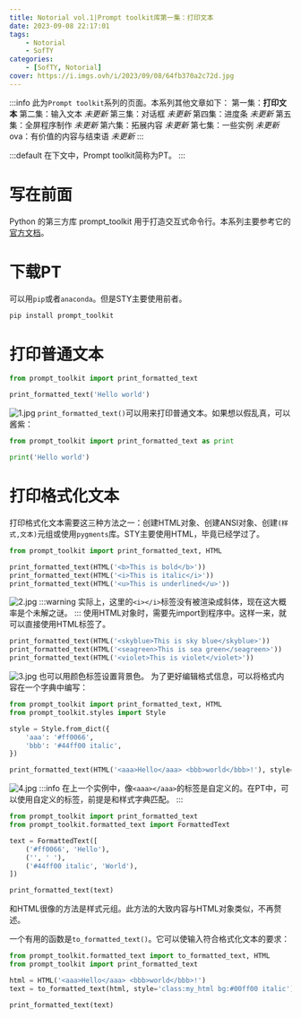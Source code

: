 ```yaml
---
title: Notorial vol.1|Prompt toolkit库第一集：打印文本
date: 2023-09-08 22:17:01
tags:
    - Notorial
    - SofTY
categories: 
    - [SofTY, Notorial]
cover: https://i.imgs.ovh/i/2023/09/08/64fb370a2c72d.jpg
---
```


:::info
此为`Prompt toolkit`系列的页面。本系列其他文章如下：
    第一集：**打印文本**
    第二集：输入文本 *未更新*
    第三集：对话框 *未更新*
    第四集：进度条 *未更新*
    第五集：全屏程序制作 *未更新*
    第六集：拓展内容 *未更新*
    第七集：一些实例 *未更新*
    ova：有价值的内容与结束语 *未更新*
:::

:::default
在下文中，Prompt toolkit简称为PT。
:::
# 写在前面
Python 的第三方库 prompt_toolkit 用于打造交互式命令行。本系列主要参考它的[官方文档](https://python-prompt-toolkit.readthedocs.io/en/stable/index.html)。
# 下载PT
可以用`pip`或者`anaconda`。但是STY主要使用前者。
~~~python
pip install prompt_toolkit
~~~
# 打印普通文本
~~~python
from prompt_toolkit import print_formatted_text

print_formatted_text('Hello world')
~~~
![1.jpg](https://cdnjson.com/images/2023/09/08/1.jpg)
`print_formatted_text()`可以用来打印普通文本。如果想以假乱真，可以酱紫：
~~~python
from prompt_toolkit import print_formatted_text as print

print('Hello world')
~~~
# 打印格式化文本
打印格式化文本需要这三种方法之一：创建HTML对象、创建ANSI对象、创建`(样式,文本)`元组或使用`pygments`库。STY主要使用HTML，毕竟已经学过了。
~~~python
from prompt_toolkit import print_formatted_text, HTML

print_formatted_text(HTML('<b>This is bold</b>'))
print_formatted_text(HTML('<i>This is italic</i>'))
print_formatted_text(HTML('<u>This is underlined</u>'))
~~~
![2.jpg](https://cdnjson.com/images/2023/09/08/2.jpg)
:::warning
实际上，这里的`<i></i>`标签没有被渲染成斜体，现在这大概率是个未解之谜。
:::
使用HTML对象时，需要先import到程序中。这样一来，就可以直接使用HTML标签了。
~~~python
print_formatted_text(HTML('<skyblue>This is sky blue</skyblue>'))
print_formatted_text(HTML('<seagreen>This is sea green</seagreen>'))
print_formatted_text(HTML('<violet>This is violet</violet>'))
~~~
![3.jpg](https://cdnjson.com/images/2023/09/08/3.jpg)
也可以用颜色标签设置背景色。
为了更好编辑格式信息，可以将格式内容在一个字典中编写：
~~~python
from prompt_toolkit import print_formatted_text, HTML
from prompt_toolkit.styles import Style

style = Style.from_dict({
    'aaa': '#ff0066',
    'bbb': '#44ff00 italic',
})

print_formatted_text(HTML('<aaa>Hello</aaa> <bbb>world</bbb>!'), style=style)
~~~
![4.jpg](https://cdnjson.com/images/2023/09/08/4.jpg)
:::info
在上一个实例中，像`<aaa></aaa>`的标签是自定义的。在PT中，可以使用自定义的标签，前提是和样式字典匹配。
:::
~~~python
from prompt_toolkit import print_formatted_text
from prompt_toolkit.formatted_text import FormattedText

text = FormattedText([
    ('#ff0066', 'Hello'),
    ('', ' '),
    ('#44ff00 italic', 'World'),
])

print_formatted_text(text)
~~~

和HTML很像的方法是样式元组。此方法的大致内容与HTML对象类似，不再赘述。

一个有用的函数是`to_formatted_text()`。它可以使输入符合格式化文本的要求：
~~~python
from prompt_toolkit.formatted_text import to_formatted_text, HTML
from prompt_toolkit import print_formatted_text

html = HTML('<aaa>Hello</aaa> <bbb>world</bbb>!')
text = to_formatted_text(html, style='class:my_html bg:#00ff00 italic')

print_formatted_text(text)
~~~